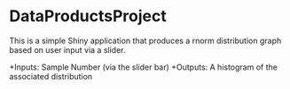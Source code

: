 # DataProductsProject
This is a simple Shiny application that produces a rnorm distribution graph based on user input via a slider.

+Inputs: Sample Number (via the slider bar)
+Outputs: A histogram of the associated distribution

